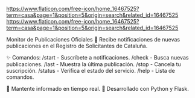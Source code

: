 https://www.flaticon.com/free-icon/home_16467525?term=casa&page=1&position=5&origin=search&related_id=16467525
https://www.flaticon.com/free-icon/home_16467525?term=casa&page=1&position=5&origin=search&related_id=16467525

Monitor de Publicaciones Oficiales 🤖
Recibe notificaciones de nuevas publicaciones en el Registro de Solicitantes de Cataluña.

✨ Comandos:
/start - Suscríbete a notificaciones.
/check - Busca nuevas publicaciones.
/last - Muestra la última publicación.
/stop - Cancela tu suscripción.
/status - Verifica el estado del servicio.
/help - Lista de comandos.

📢 Mantente informado en tiempo real.
🚀 Desarrollado con Python y Flask.

